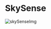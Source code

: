 # SkySense
![skySenseImg](https://github.com/muskan27042001/SkySense/assets/72308746/08f8575a-c718-42af-bd73-e29388be6e92)
